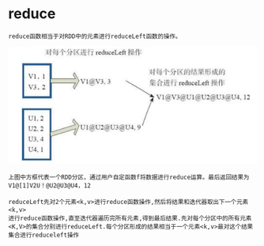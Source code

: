 # reduce
    reduce函数相当于对RDD中的元素进行reduceLeft函数的操作。
    
    
![image](https://github.com/williamzhang11/fastBigData/blob/master/src/main/java/com/xiu/fastBigData/reduce/image/reduce.jpg)

    上图中方框代表一个RDD分区，通过用户自定函数f将数据进行reduce运算。最后返回结果为V1@[1]V2U！@U2@U3@U4，12
    
    reduceLeft先对2个元素<k,v>进行reduce函数操作,然后将结果和迭代器取出下一个元素<k,v>
    进行reduce函数操作,直至迭代器遍历完所有元素,得到最后结果.先对每个分区中的所有元素
    <K,V>的集合分别进行reduceLeft.每个分区形成的结果相当于一个元素<k,v>最对这个结果
    集合进行reduceleft操作